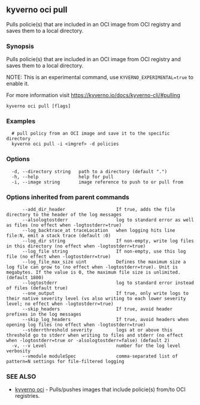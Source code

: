 ## kyverno oci pull

Pulls policie(s) that are included in an OCI image from OCI registry and saves them to a local directory.

### Synopsis

Pulls policie(s) that are included in an OCI image from OCI registry and saves them to a local directory.

  NOTE: This is an experimental command, use `KYVERNO_EXPERIMENTAL=true` to enable it.

  For more information visit https://kyverno.io/docs/kyverno-cli/#pulling

```
kyverno oci pull [flags]
```

### Examples

```
  # pull policy from an OCI image and save it to the specific directory
  kyverno oci pull -i <imgref> -d policies
```

### Options

```
  -d, --directory string   path to a directory (default ".")
  -h, --help               help for pull
  -i, --image string       image reference to push to or pull from
```

### Options inherited from parent commands

```
      --add_dir_header                   If true, adds the file directory to the header of the log messages
      --alsologtostderr                  log to standard error as well as files (no effect when -logtostderr=true)
      --log_backtrace_at traceLocation   when logging hits line file:N, emit a stack trace (default :0)
      --log_dir string                   If non-empty, write log files in this directory (no effect when -logtostderr=true)
      --log_file string                  If non-empty, use this log file (no effect when -logtostderr=true)
      --log_file_max_size uint           Defines the maximum size a log file can grow to (no effect when -logtostderr=true). Unit is megabytes. If the value is 0, the maximum file size is unlimited. (default 1800)
      --logtostderr                      log to standard error instead of files (default true)
      --one_output                       If true, only write logs to their native severity level (vs also writing to each lower severity level; no effect when -logtostderr=true)
      --skip_headers                     If true, avoid header prefixes in the log messages
      --skip_log_headers                 If true, avoid headers when opening log files (no effect when -logtostderr=true)
      --stderrthreshold severity         logs at or above this threshold go to stderr when writing to files and stderr (no effect when -logtostderr=true or -alsologtostderr=false) (default 2)
  -v, --v Level                          number for the log level verbosity
      --vmodule moduleSpec               comma-separated list of pattern=N settings for file-filtered logging
```

### SEE ALSO

* [kyverno oci](kyverno_oci.md)	 - Pulls/pushes images that include policie(s) from/to OCI registries.

